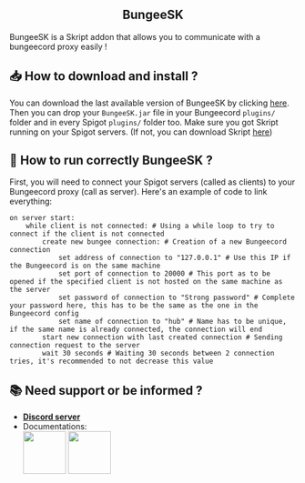 <h2 align="center">BungeeSK</h2> 
BungeeSK is a Skript addon that allows you to communicate with a bungeecord proxy easily !

<br>

## 📥 How to download and install ?
You can download the last available version of BungeeSK by clicking [here](https://github.com/ZorgBtw/BungeeSK/releases/latest).
Then you can drop your `BungeeSK.jar` file in your Bungeecord `plugins/` folder and in every Spigot `plugins/` folder too. Make sure you got Skript running on your Spigot servers. (If not, you can download Skript [here](https://github.com/SkriptLang/Skript/releases/latest))

## 🚀 How to run correctly BungeeSK ?
First, you will need to connect your Spigot servers (called as clients) to your Bungeecord proxy (call as server).
Here's an example of code to link everything:
```applescript
on server start:
	while client is not connected: # Using a while loop to try to connect if the client is not connected
		create new bungee connection: # Creation of a new Bungeecord connection
			set address of connection to "127.0.0.1" # Use this IP if the Bungeecord is on the same machine
			set port of connection to 20000 # This port as to be opened if the specified client is not hosted on the same machine as the server
			set password of connection to "Strong password" # Complete your password here, this has to be the same as the one in the Bungeecord config
			set name of connection to "hub" # Name has to be unique, if the same name is already connected, the connection will end
		start new connection with last created connection # Sending connection request to the server
		wait 30 seconds # Waiting 30 seconds between 2 connection tries, it's recommended to not decrease this value
```

## 📚 Need support or be informed ?
- [**Discord server**](https://discord.gg/PCnyMDsTRA)
- Documentations:<br>
<a href="http://skripthub.net/docs/?addon=BungeeSK" target="_blank"> <img src="http://skripthub.net/static/addon/ViewTheDocsButton.png" height="75"></img></a>
<a href="https://docs.skunity.com/syntax/search/addon:bungeesk" target="_blank"> <img src="https://skunity.com/branding/buttons/get_on_docs_3.png" height="75"></img></a>
